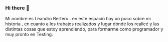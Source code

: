 ### Hi there 👋 
Mi nombre es Leandro Bertero.. en este espacio hay un poco sobre mi historia , en cuanto a los trabajos realizados y lugar dónde los realicé y las distintas cosas que estoy aprendiendo, para formarme  como programador y muy pronto en Testing. 

<!--
**LeaBertero/LeaBertero** is a ✨ _special_ ✨ repository because its `README.md` (this file) appears on your GitHub profile.

Here are some ideas to get you started:

- 🔭 I’m currently working on ... 
- 🌱 I’m currently learning ...los fundamentos básicos de la programación en sus diferentes estructuras, con el programa Psein (Escribir, leer, asignar, Si-Entonces, Según, Mientras, Repetir, Para, Sub Proceso. En continuación al conocimiento y aprendizaje de estas estructuras basicas de programación, seguí con el lenguaje de C# trabajando en Visual Studio, aplicando los conocimientos anteriores y estructuras ya vistas en  Pseint (Pseudocodigo). Trabajando esta vez con  formularios windows, creando proyectos y repositorios para posteriormente aplicar conocimientos en lo que se llama FrontEnd(Parte visual para el usuario final), luego siguiendo con comunicaciones desde FrontEnd a Backend. 
 👯 I’m looking to collaborate on ... Testing (Muy pronto comenzaré un curso, donde adquiriré todos estos conocimientos que me permiten testear aplicaciones y paginas web, para luego reportados estos inconvenientes  a los desarrolladores para que puedan corregir y mejorar el funcionamiento del software).  
Me estoy formando como programador , realicé un año de Desarrollo de Software en el Instituto Técnico Córdoba. Estoy incursionando este año con desarrollo web, con nuevos lenguajes como Java, Java Script...
- 🤔 I’m looking for help with ...
- 💬 Ask me about ...
- 📫 How to reach me: ... a tra vez de cel: 3518758871
- 😄 Pronouns: ...
- ⚡ Fun fact: ... Soy una persona curiosa, estoy siempre buscando de hacer cosas nuevas.. me gusta aprender, soy bastante inquieto en ese sentido, siempre buscando cosas nuevas y rodearme de los que saben.
-->
